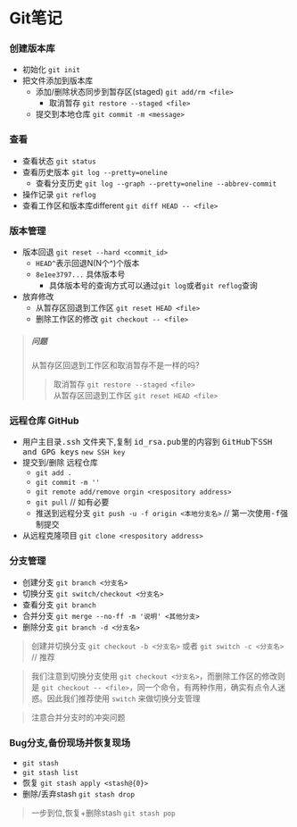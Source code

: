 # Git笔记

### 创建版本库

- 初始化  `git init`
- 把文件添加到版本库
  - 添加/删除状态同步到暂存区(staged) `git add/rm <file>`
    - 取消暂存 `git restore --staged <file>`
  - 提交到本地仓库 `git commit -m <message>`

### 查看
- 查看状态 `git status`
- 查看历史版本 `git log --pretty=oneline `
  - 查看分支历史 `git log --graph --pretty=oneline --abbrev-commit`
- 操作记录 `git reflog`
- 查看工作区和版本库different `git diff HEAD -- <file>`

### 版本管理
- 版本回退 `git reset --hard <commit_id>` 
  - `HEAD^`表示回退N(N个^)个版本
  - `8e1ee3797...` 具体版本号
    - 具体版本号的查询方式可以通过`git log`或者`git reflog`查询
- 放弃修改
  - 从暂存区回退到工作区 `git reset HEAD <file>`
  - 删除工作区的修改 `git checkout -- <file>`

> ##### 问题  
> 从暂存区回退到工作区和取消暂存不是一样的吗?  
>> 取消暂存 `git restore --staged <file>`  
>> 从暂存区回退到工作区 `git reset HEAD <file>`

### 远程仓库 GitHub 
- 用户主目录<kbd>.ssh</kbd> 文件夹下,复制 <kbd>id_rsa.pub</kbd>里的内容到 <kbd>GitHub下SSH and GPG keys</kbd> `new SSH key`
- 提交到/删除 远程仓库
  - `git add .`
  - `git commit -m ''`
  - `git remote add/remove orgin <respository address>`
  - `git pull` // 如有必要
  - 推送到远程分支 `git push -u -f origin <本地分支名>` // 第一次使用<kbd>-f</kbd>强制提交
- 从远程克隆项目 `git clone <respository address>`

### 分支管理

- 创建分支 `git branch <分支名>`
- 切换分支 `git switch/checkout <分支名>`
- 查看分支 `git branch`
- 合并分支 `git merge --no-ff -m '说明' <其他分支>`
- 删除分支 `git branch -d <分支名>`

> 创建并切换分支 `git checkout -b <分支名>`
> 或者 `git switch -c <分支名>` // 推荐

> 我们注意到切换分支使用 `git checkout <分支名>`，而删除工作区的修改则是 `git checkout -- <file>`，同一个命令，有两种作用，确实有点令人迷惑。因此我们推荐使用 `switch` 来做切换分支管理

> 注意合并分支时的冲突问题


### Bug分支,备份现场并恢复现场

 - `git stash`
 - `git stash list`
 - 恢复 `git stash apply <stash@{0}>`
 - 删除/丢弃stash `git stash drop`

> 一步到位,恢复+删除stash `git stash pop`